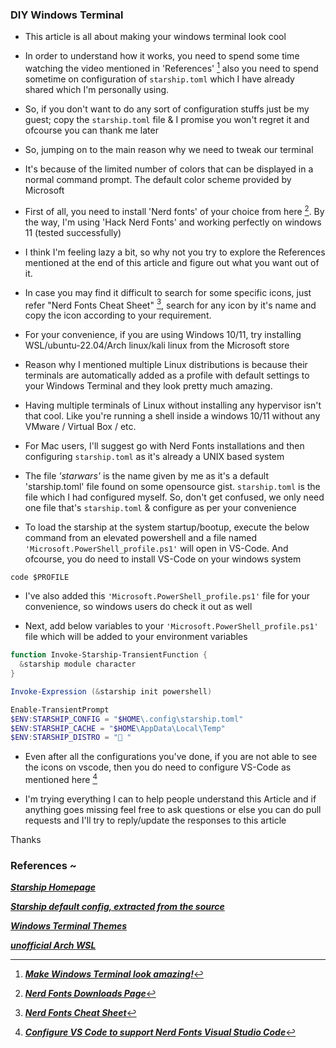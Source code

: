 ### DIY Windows Terminal 

* This article is all about making your windows terminal look cool

* In order to understand how it works, you need to spend some time watching the video mentioned in 'References' [^1] also you need to spend sometime on configuration of `starship.toml` which I have already shared which I'm personally using. 

* So, if you don't want to do any sort of configuration stuffs just be my guest; copy the `starship.toml` file & I promise you won't regret it and ofcourse you can thank me later

* So, jumping on to the main reason why we need to tweak our terminal
- It's because of the limited number of colors that can be displayed in a normal command prompt. The default color scheme provided by Microsoft

* First of all, you need to install 'Nerd fonts' of your choice from here [^2]. By the way, I'm using 'Hack Nerd Fonts' and working perfectly on windows 11 (tested successfully)

* I think I'm feeling lazy a bit, so why not you try to explore the References mentioned at the end of this article and figure out what you want out of it.

* In case you may find it difficult to search for some specific icons, just refer "Nerd Fonts Cheat Sheet" [^3], search for any icon by it's name and copy the icon according to your requirement. 

* For your convenience, if you are using Windows 10/11, try installing WSL/ubuntu-22.04/Arch linux/kali linux from the Microsoft store

* Reason why I mentioned multiple Linux distributions is because their terminals are automatically added as a profile with default settings to your Windows Terminal and they look pretty much amazing. 

* Having multiple terminals of Linux without installing any hypervisor isn't that cool. Like you're running a shell inside a windows 10/11 without any VMware / Virtual Box / etc.

* For Mac users, I'll suggest go with Nerd Fonts installations and then configuring `starship.toml` as it's already a UNIX based system

* The file _'starwars'_ is the name given by me as it's a default 'starship.toml' file found on some opensource gist. `starship.toml` is the file which I had configured myself. So, don't get confused, we only need one file that's `starship.toml` & configure as per your convenience

* To load the starship at the system startup/bootup, execute the below command from an elevated powershell and a file named `'Microsoft.PowerShell_profile.ps1'` will open in VS-Code. And ofcourse, you do need to install VS-Code on your windows system

```
code $PROFILE
```
* I've also added this `'Microsoft.PowerShell_profile.ps1'` file for your convenience, so windows users do check it out as well

* Next, add below variables to your `'Microsoft.PowerShell_profile.ps1'` file which will be added to your environment variables 
```ps1
function Invoke-Starship-TransientFunction {
  &starship module character
}

Invoke-Expression (&starship init powershell)

Enable-TransientPrompt
$ENV:STARSHIP_CONFIG = "$HOME\.config\starship.toml"
$ENV:STARSHIP_CACHE = "$HOME\AppData\Local\Temp"
$ENV:STARSHIP_DISTRO = "󰖳 "
```

* Even after all the configurations you've done, if you are not able to see the icons on vscode, then you do need to configure VS-Code as mentioned here [^4]

* I'm trying everything I can to help people understand this Article and if anything goes missing feel free to ask questions or else you can do pull requests and I'll try to reply/update the responses to this article

Thanks


### References ~

[^1]: _**[Make Windows Terminal look amazing!](https://www.youtube.com/watch?v=AK2JE2YsKto)**_

[^2]: _**[Nerd Fonts Downloads Page](https://www.nerdfonts.com/font-downloads)**_

[^3]: _**[Nerd Fonts Cheat Sheet](https://www.nerdfonts.com/cheat-sheet)**_

_**[Starship Homepage](https://starship.rs/guide/)**_

_**[Starship default config, extracted from the source](https://gist.github.com/nukopy/fe23c9517032963a4ad863356572b4dc)**_

_**[Windows Terminal Themes](https://windowsterminalthemes.dev/)**_

_**[unofficial Arch WSL](https://github.com/VSWSL/Arch-WSL)**_

[^4]: _**[Configure VS Code to support Nerd Fonts Visual Studio Code](https://dev.to/owl777/how-to-show-nerd-fonts-in-visual-studio-code-15fd#:~:text=Without%20proper%20configuration%2C%20Visual%20Studio,settings%20using%20the%20keyword%20'terminal.)**_